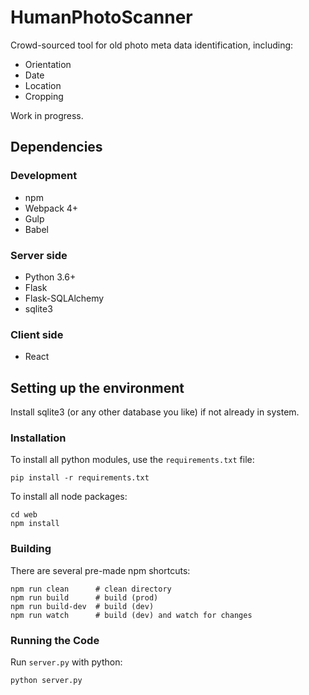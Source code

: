 # HumanPhotoScanner
Crowd-sourced tool for old photo meta data identification, including:
- Orientation
- Date
- Location
- Cropping

Work in progress.

## Dependencies

### Development
- npm
- Webpack 4+
- Gulp
- Babel

### Server side
- Python 3.6+
- Flask
- Flask-SQLAlchemy
- sqlite3

### Client side
- React

## Setting up the environment
Install sqlite3 (or any other database you like) if not already in system.

### Installation
To install all python modules, use the `requirements.txt` file:

    pip install -r requirements.txt

To install all node packages:

    cd web
    npm install

### Building
There are several pre-made npm shortcuts:

    npm run clean      # clean directory
    npm run build      # build (prod)
    npm run build-dev  # build (dev)
    npm run watch      # build (dev) and watch for changes

### Running the Code
Run `server.py` with python:

    python server.py